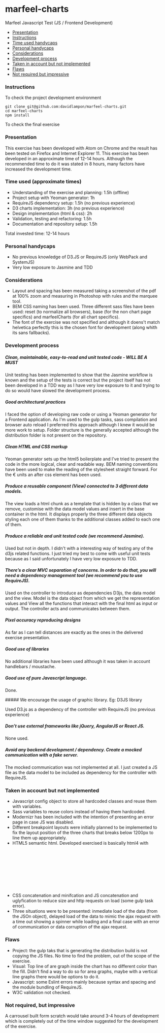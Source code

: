 # marfeel-charts
Marfeel Javascript Test (JS / Frontend Development)

* [Presentation](#presentation)
* [Instructions](#instructions)
* [Time used handycaps](#time_used)
* [Personal handycaps](#personal_handycaps)
* [Considerations](#considerations)
* [Development process](#development_proces)
* [Taken in account but not implemented](#account)
* [Flaws](#flaws)
* [Not required but impressive](#impressive)

### <a name="instructions"></a>Instructions

To check the project development environment

```
git clone git@github.com:davidlampon/marfeel-charts.git
cd marfeel-charts
npm install

```

To check the final exercise



### <a name="presentation"></a>Presentation

This exercise has been developed with Atom on Chrome and the result has been tested on Firefox and Internet Explorer 11. This exercise has been developed in an approximate time of 12-14 hours. Although the recommended time to do it was stated in 8 hours, many factors have increased the development time.

### <a name="time_used"></a>Time used (approximate times)
* Understanding of the exercise and planning: 1.5h (offline)
* Project setup with Yeoman generator: 1h
* RequireJS dependency setup: 1.5h (no previous experience)
* D3 charts implementation: 3h (no previous experience)
* Design implementation (html & css): 2h
* Validation, testing and refactoring: 1.5h
* Documentation and repository setup: 1.5h

Total invested time: 12-14 hours

### <a name="personal_handycaps"></a>Personal handycaps
* No previous knowledge of D3.JS or RequireJS (only WebPack and SystemJS)
* Very low exposure to Jasmine and TDD

### <a name="considerations"></a>Considerations
* Layout and spacing has been measured taking a screenshot of the pdf at 100% zoom and measuring in Photoshop with rules and the marquee tool. 
* BEM CSS naming has been used. Three different sass files have been used: reset (to normalize all browsers), base (for the non chart page specifics) and marfeelCharts (for all chart specifics).
* The font of the exercise was not specified and although it doens't match helvetica perfectly this is the chosen font for development (along whith its sans fallbacks).

### <a name="development_proces"></a>Development process

##### Clean, maintainable, easy-to-read and unit tested code - WILL BE A MUST 

Unit testing has been implemented to show that the Jasmine workflow is known and the setup of the tests is correct but the project itself has not been developed in a TDD way as I have very low exposure to it and trying to do so would have slowed the development process.

##### Good architectural practices 

I faced the option of developing raw code or using a Yeoman generator for a Frontend application. As I'm used to the gulp tasks, sass compilation and browser auto reload I preferred this approach although I knew it would be more work to setup. Folder structure is the generally accepted although the distribution folder is not present on the repository. 

##### Clean HTML and CSS markup 

Yeoman generator sets up the html5 boilerplate and I've tried to present the code in the more logical, clear and readable way. BEM naming conventions have been used to make the reading of the stylesheet straight forward. For the € units an after css element has been used.

##### Produce a reusable component (View) connected to 3 different data models. 

The view loads a html chunk as a template that is hidden by a class that we remove, customise with the data model values and insert in the base container in the html. It displays properly the three different data objects styling each one of them thanks to the additional classes added to each one of them.

##### Produce a reliable and unit tested code (we recommend Jasmine). 

Used but not in depth. I didn't with a interesting way of testing any of the d3js related functions. I just tried my best to come with useful unit tests because as I said unfortunately I have very low exposure to TDD.

##### There’s a clear MVC separation of concerns. In order to do that, you will need a dependency management tool (we recommend you to use RequireJS). 

Used on the controller to introduce as dependencies D3js, the data model and the view. Model is the data object from which we get the representation values and View all the functions that interact with the final html as input or output. The controller acts and communicates between them.

##### Pixel accuracy reproducing designs 

As far as I can tell distances are exactly as the ones in the delivered exercise presentation.

##### Good use of libraries 

No additional libraries have been used although it was taken in account handlebars / moustache.

##### Good use of pure Javascript language. 

Done.

##### We encourage the usage of graphic library. Eg: D3JS library 

Used D3.js as a dependency of the controller with RequireJS (no previous experience)

##### Don’t use external frameworks like jQuery, AngularJS or React JS. 

None used. 

##### Avoid any backend development / dependency. Create a mocked communication with a fake server. 

The mocked communication was not implemented at all. I just created a JS file as the data model to be included as dependency for the controller with RequireJS. 

### <a name="account"></a>Taken in account but not implemented
* Javascript config object to store all hardcoded classes and reuse them with variables.
* Sass variables to reuse colors instead of having them hardcoded.
* Modernizr has been included with the intention of presenting an error page in case JS was disabled.
* Different breakpoint layouts were initially planned to be implemented to fix the layout position of the three charts that breaks below 1200px to line them up appropriately. 
* HTML5 semantic html. Developed exercised is basically html4 with <svg> tags. Some improvements could be made with template, figure and figcaption tags. 
* CSS concatenation and minifcation and JS concatenation and uglyfication to reduce size and http requests on load (some gulp task error).
* Three situations were to be presented: inmediate load of the data (from the JSOn object), delayed load of the data to mimic the ajax request with a time out showing a spinner while loading and a final case with an error of communication or data corruption of the ajax request.

### <a name="flaws"></a>Flaws
* Project: the gulp taks that is generating the distribution build is not copying the JS files. No time to find the problem, out of the scope of the exercise.
* Visual: Top line of are graph inside the chart has no different color than the fill. Didn't find a way to do so for area graphs, maybe with a vertical line graphs there would be options to do it.
* Javascript: some Eslint errors mainly because syntax and spacing and the module bundling of RequireJS.
* W3C validation not checked.

### <a name="impressive"></a>Not required, but impressive

A carrousel built form scratch would take around 3-4 hours of development which is completely out of the time window suggested for the development of the exercise. 
